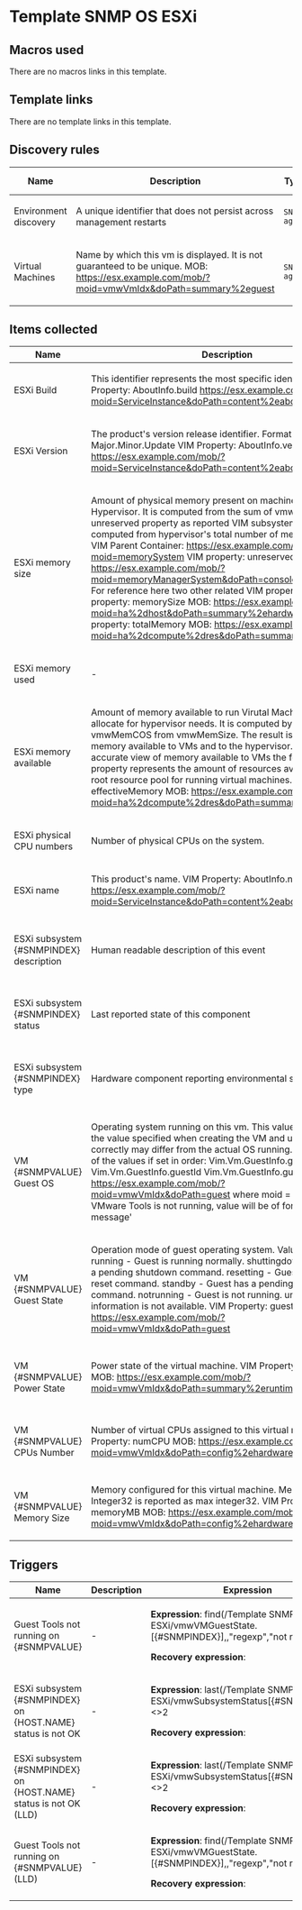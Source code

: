 # Template SNMP OS ESXi

## Macros used

There are no macros links in this template.

## Template links

There are no template links in this template.

## Discovery rules

|Name|Description|Type|Key and additional info|
|----|-----------|----|----|
|Environment discovery|<p>A unique identifier that does not persist across management restarts</p>|`SNMP agent`|vmwEnvIndex<p>Update: 3600</p>|
|Virtual Machines|<p>Name by which this vm is displayed. It is not guaranteed to be unique. MOB: https://esx.example.com/mob/?moid=vmwVmIdx&doPath=summary%2eguest</p>|`SNMP agent`|vmwVmDisplayName<p>Update: 3600</p>|


## Items collected

|Name|Description|Type|Key and additional info|
|----|-----------|----|----|
|ESXi Build|<p>This identifier represents the most specific identifier. VIM Property: AboutInfo.build https://esx.example.com/mob/?moid=ServiceInstance&doPath=content%2eabout</p>|`SNMP agent`|vmwProdBuild.0<p>Update: 3600</p>|
|ESXi Version|<p>The product's version release identifier. Format is Major.Minor.Update VIM Property: AboutInfo.version https://esx.example.com/mob/?moid=ServiceInstance&doPath=content%2eabout</p>|`SNMP agent`|vmwProdVersion.0<p>Update: 3600</p>|
|ESXi memory size|<p>Amount of physical memory present on machine as provided by Hypervisor. It is computed from the sum of vmwMemCOS plus unreserved property as reported VIM subsystem. Unreserved is computed from hypervisor's total number of memory pages. VIM Parent Container: https://esx.example.com/mob/?moid=memorySystem VIM property: unreserved MOB: https://esx.example.com/mob/?moid=memoryManagerSystem&doPath=consoleReservationInfo For reference here two other related VIM properties: VIM property: memorySize MOB: https://esx.example.com/mob/?moid=ha%2dhost&doPath=summary%2ehardware VIM property: totalMemory MOB: https://esx.example.com/mob/?moid=ha%2dcompute%2dres&doPath=summary</p>|`SNMP agent`|vmwMemSize<p>Update: 3600</p>|
|ESXi memory used|<p>-</p>|`Calculated`|vmwMemUsed<p>Update: 60s</p>|
|ESXi memory available|<p>Amount of memory available to run Virutal Machines and to allocate for hypervisor needs. It is computed by subtracting vmwMemCOS from vmwMemSize. The result is the amount of memory available to VMs and to the hypervisor. To get a more accurate view of memory available to VMs the following property represents the amount of resources available for the root resource pool for running virtual machines. VIM property: effectiveMemory MOB: https://esx.example.com/mob/?moid=ha%2dcompute%2dres&doPath=summary</p>|`SNMP agent`|vmwMemAvail<p>Update: 60s</p>|
|ESXi physical CPU numbers|<p>Number of physical CPUs on the system.</p>|`SNMP agent`|vmwNumCpus<p>Update: 3600</p>|
|ESXi name|<p>This product's name. VIM Property: AboutInfo.name https://esx.example.com/mob/?moid=ServiceInstance&doPath=content%2eabout</p>|`SNMP agent`|vmwProdName.0<p>Update: 3600</p>|
|ESXi subsystem {#SNMPINDEX} description|<p>Human readable description of this event</p>|`SNMP agent`|vmwEventDescription[{#SNMPINDEX}]<p>Update: 60s</p><p>LLD</p>|
|ESXi subsystem {#SNMPINDEX} status|<p>Last reported state of this component</p>|`SNMP agent`|vmwSubsystemStatus[{#SNMPINDEX}]<p>Update: 60s</p><p>LLD</p>|
|ESXi subsystem {#SNMPINDEX} type|<p>Hardware component reporting environmental state</p>|`SNMP agent`|vmwSubsystemType[{#SNMPINDEX}]<p>Update: 60s</p><p>LLD</p>|
|VM {#SNMPVALUE} Guest OS|<p>Operating system running on this vm. This value corresponds to the value specified when creating the VM and unless set correctly may differ from the actual OS running. Will return one of the values if set in order: Vim.Vm.GuestInfo.guestFullName Vim.Vm.GuestInfo.guestId Vim.Vm.GuestInfo.guestFamily MOB: https://esx.example.com/mob/?moid=vmwVmIdx&doPath=guest where moid = vmwVmIdx. If VMware Tools is not running, value will be of form 'E: error message'</p>|`SNMP agent`|vmwVMGuestOS.[{#SNMPINDEX}]<p>Update: 3600</p><p>LLD</p>|
|VM {#SNMPVALUE} Guest State|<p>Operation mode of guest operating system. Values include: running - Guest is running normally. shuttingdown - Guest has a pending shutdown command. resetting - Guest has a pending reset command. standby - Guest has a pending standby command. notrunning - Guest is not running. unknown - Guest information is not available. VIM Property: guestState MOB: https://esx.example.com/mob/?moid=vmwVmIdx&doPath=guest</p>|`SNMP agent`|vmwVMGuestState.[{#SNMPINDEX}]<p>Update: 60s</p><p>LLD</p>|
|VM {#SNMPVALUE} Power State|<p>Power state of the virtual machine. VIM Property: powerState MOB: https://esx.example.com/mob/?moid=vmwVmIdx&doPath=summary%2eruntime</p>|`SNMP agent`|vmwVMState.[{#SNMPINDEX}]<p>Update: 60s</p><p>LLD</p>|
|VM {#SNMPVALUE} CPUs Number|<p>Number of virtual CPUs assigned to this virtual machine. VIM Property: numCPU MOB: https://esx.example.com/mob/?moid=vmwVmIdx&doPath=config%2ehardware</p>|`SNMP agent`|vmwVMCPUs.[{#SNMPINDEX}]<p>Update: 60s</p><p>LLD</p>|
|VM {#SNMPVALUE} Memory Size|<p>Memory configured for this virtual machine. Memory > MAX Integer32 is reported as max integer32. VIM Property: memoryMB MOB: https://esx.example.com/mob/?moid=vmwVmIdx&doPath=config%2ehardware</p>|`SNMP agent`|vmwVMMemSize.[{#SNMPINDEX}]<p>Update: 60s</p><p>LLD</p>|


## Triggers

|Name|Description|Expression|Priority|
|----|-----------|----------|--------|
|Guest Tools not running on {#SNMPVALUE}|<p>-</p>|<p>**Expression**: find(/Template SNMP OS ESXi/vmwVMGuestState.[{#SNMPINDEX}],,"regexp","not running")=1</p><p>**Recovery expression**: </p>|information|
|ESXi subsystem {#SNMPINDEX} on {HOST.NAME} status is not OK|<p>-</p>|<p>**Expression**: last(/Template SNMP OS ESXi/vmwSubsystemStatus[{#SNMPINDEX}])<>2</p><p>**Recovery expression**: </p>|high|
|ESXi subsystem {#SNMPINDEX} on {HOST.NAME} status is not OK (LLD)|<p>-</p>|<p>**Expression**: last(/Template SNMP OS ESXi/vmwSubsystemStatus[{#SNMPINDEX}])<>2</p><p>**Recovery expression**: </p>|high|
|Guest Tools not running on {#SNMPVALUE} (LLD)|<p>-</p>|<p>**Expression**: find(/Template SNMP OS ESXi/vmwVMGuestState.[{#SNMPINDEX}],,"regexp","not running")=1</p><p>**Recovery expression**: </p>|information|
